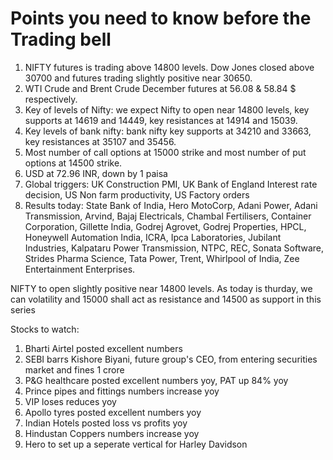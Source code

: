 # Points you need to know before the Trading bell
1. NIFTY futures is trading above 14800 levels. Dow Jones closed above 30700 and futures trading slightly positive near 30650.
2. WTI Crude and Brent Crude December futures at 56.08 & 58.84 $ respectively. 
3. Key of levels of Nifty: we expect Nifty to open near 14800 levels, key supports at 14619 and 14449, key resistances at 14914 and 15039.
4. Key levels of bank nifty: bank nifty key supports at 34210 and 33663, key resistances at 35107 and 35456.
5. Most number of call options at 15000 strike and most number of put options at 14500 strike.
6. USD at 72.96 INR, down by 1 paisa
7. Global triggers: UK Construction PMI, UK Bank of England Interest rate decision, US Non farm productivity, US Factory orders
8. Results today: State Bank of India, Hero MotoCorp, Adani Power, Adani Transmission, Arvind, Bajaj Electricals, Chambal Fertilisers, Container Corporation, Gillette India, Godrej Agrovet, Godrej Properties, HPCL, Honeywell Automation India, ICRA, Ipca Laboratories, Jubilant Industries, Kalpataru Power Transmission, NTPC, REC, Sonata Software, Strides Pharma Science, Tata Power, Trent, Whirlpool of India, Zee Entertainment Enterprises.

NIFTY to open slightly positive near 14800 levels. As today is thurday, we can volatility and 15000 shall act as resistance and 14500 as support in this series

Stocks to watch:
1. Bharti Airtel posted excellent numbers
2. SEBI barrs Kishore Biyani, future group's CEO, from entering securities market and fines 1 crore
3. P&G healthcare posted excellent numbers yoy, PAT up 84% yoy
4. Prince pipes and fittings numbers increase yoy
6. VIP loses reduces yoy
7. Apollo tyres posted excellent numbers yoy
8. Indian Hotels posted loss vs profits yoy
9. Hindustan Coppers numbers increase yoy
10. Hero to set up a seperate vertical for Harley Davidson
